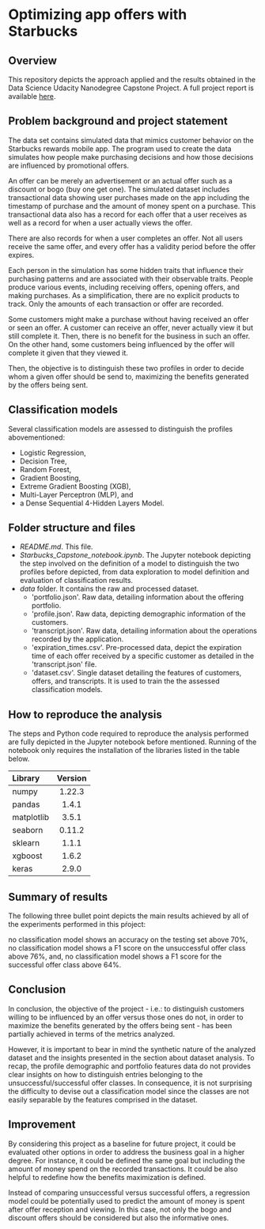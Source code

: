 # Optimizing app offers with Starbucks

## Overview
This repository depicts the approach applied and the results obtained in the Data Science Udacity Nanodegree Capstone Project. A full project report is available [here](https://example.com).

## Problem background and project statement
The data set contains simulated data that mimics customer behavior on the Starbucks rewards mobile app.
The program used to create the data simulates how people make purchasing decisions and how those decisions are influenced by promotional offers.

An offer can be merely an advertisement or an actual offer such as a discount or bogo (buy one get one).
The simulated dataset includes transactional data showing user purchases made on the app including the timestamp of purchase and the amount of money spent on a purchase.
This transactional data also has a record for each offer that a user receives as well as a record for when a user actually views the offer.

There are also records for when a user completes an offer.
Not all users receive the same offer, and every offer has a validity period before the offer expires.

Each person in the simulation has some hidden traits that influence their purchasing patterns and are associated with their observable traits. People produce various events, including receiving offers, opening offers, and making purchases. As a simplification, there are no explicit products to track. Only the amounts of each transaction or offer are recorded.

Some customers might make a purchase without having received an offer or seen an offer. A customer can receive an offer, never actually view it but still complete it. Then, there is no benefit for the business in such an offer. On the other hand, some customers being influenced by the offer will complete it given that they viewed it.

Then, the objective is to distinguish these two profiles in order to decide whom a given offer should be send to, maximizing the benefits generated by the offers being sent.

## Classification models
Several classification models are assessed to distinguish the profiles abovementioned:
* Logistic Regression,
* Decision Tree,
* Random Forest,
* Gradient Boosting,
* Extreme Gradient Boosting (XGB),
* Multi-Layer Perceptron (MLP), and
* a Dense Sequential 4-Hidden Layers Model.

## Folder structure and files
* *README.md*. This file.
* *Starbucks_Capstone_notebook.ipynb*. The Jupyter notebook depicting the step involved on the definition of a model to distinguish the two profiles before depicted, from data exploration to model definition and evaluation of classification results.
* *data* folder. It contains the raw and processed dataset.
    * 'portfolio.json'. Raw data, detailing information about the offering portfolio.
    * 'profile.json'. Raw data, depicting demographic information of the customers.
    * 'transcript.json'. Raw data, detailing information about the operations recorded by the application.
    * 'expiration_times.csv'. Pre-processed data, depict the expiration time of each offer received by a specific customer as detailed in the 'transcript.json' file.
    * 'dataset.csv'. Single dataset detailing the features of customers, offers, and transcripts. It is used to train the the assessed classification models.
    
## How to reproduce the analysis
The steps and Python code required to reproduce the analysis performed are fully depicted in the Jupyter notebook before mentioned. Running of the notebook only requires the installation of the libraries listed in the table below.

| Library | Version |
|:---|:---:|
| numpy | 1.22.3 |
| pandas | 1.4.1 |
| matplotlib | 3.5.1 |
| seaborn | 0.11.2 |
| sklearn | 1.1.1 |
| xgboost | 1.6.2 |
| keras | 2.9.0 |

## Summary of results
The following three bullet point depicts the main results achieved by all of the experiments performed in this pŕoject:

no classification model shows an accuracy on the testing set above 70%,
no classification model shows a F1 score on the unsuccessful offer class above 76%, and,
no classification model shows a F1 score for the successful offer class above 64%.

## Conclusion
In conclusion, the objective of the project - i.e.: to distinguish customers willing to be influenced by an offer versus those ones do not, in order to maximize the benefits generated by the offers being sent - has been partially achieved in terms of the metrics analyzed.

However, it is important to bear in mind the synthetic nature of the analyzed dataset and the insights presented in the section about dataset analysis. To recap, the profile demographic and portfolio features data do not provides clear insights on how to distinguish entries belonging to the unsuccessful/successful offer classes. In consequence, it is not surprising the difficulty to devise out a classification model since the classes are not easily separable by the features comprised in the dataset.

## Improvement
By considering this project as a baseline for future project, it could be evaluated other options in order to address the business goal in a higher degree. For instance, it could be defined the same goal but including the amount of money spend on the recorded transactions. It could be also helpful to redefine how the benefits maximization is defined.

Instead of comparing unsuccessful versus successful offers, a regression model could be potentially used to predict the amount of money is spent after offer reception and viewing. In this case, not only the bogo and discount offers should be considered but also the informative ones.